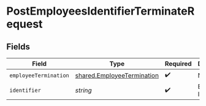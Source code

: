 # PostEmployeesIdentifierTerminateRequest


## Fields

| Field                                                                           | Type                                                                            | Required                                                                        | Description                                                                     |
| ------------------------------------------------------------------------------- | ------------------------------------------------------------------------------- | ------------------------------------------------------------------------------- | ------------------------------------------------------------------------------- |
| `employeeTermination`                                                           | [shared.EmployeeTermination](../../../sdk/models/shared/employeetermination.md) | :heavy_check_mark:                                                              | N/A                                                                             |
| `identifier`                                                                    | *string*                                                                        | :heavy_check_mark:                                                              | Employee ID.                                                                    |